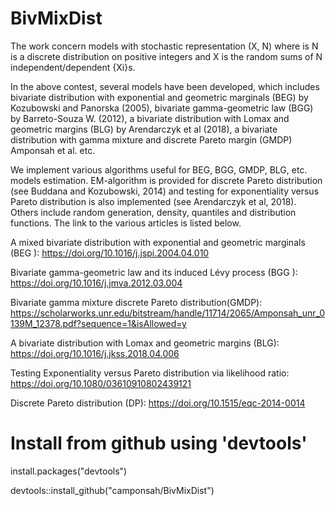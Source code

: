 # BivMixDist
The work concern models with stochastic representation (X, N) where is N is a discrete distribution on positive integers and X is the random sums of N independent/dependent {Xi}s.  

In the above contest, several models have been developed, which includes bivariate distribution with exponential and geometric marginals (BEG) by Kozubowski and Panorska (2005), bivariate gamma-geometric law (BGG) by Barreto-Souza W. (2012), a bivariate distribution with Lomax and geometric margins (BLG) by Arendarczyk et al (2018), a bivariate distribution with gamma mixture and discrete Pareto margin (GMDP) Amponsah et al.  etc.

We implement various algorithms useful for BEG, BGG, GMDP, BLG, etc.  models estimation. EM-algorithm is provided for discrete Pareto distribution (see Buddana and Kozubowski, 2014) and testing for exponentiality versus Pareto distribution is also implemented (see Arendarczyk et al, 2018). Others include random generation, density, quantiles and distribution functions. The link to the various articles is listed below.

A mixed bivariate distribution with exponential and geometric marginals (BEG ): https://doi.org/10.1016/j.jspi.2004.04.010 

Bivariate gamma-geometric law and its induced Lévy process (BGG ): https://doi.org/10.1016/j.jmva.2012.03.004

Bivariate gamma mixture discrete Pareto distribution(GMDP): https://scholarworks.unr.edu/bitstream/handle/11714/2065/Amponsah_unr_0139M_12378.pdf?sequence=1&isAllowed=y 

A bivariate distribution with Lomax and geometric margins (BLG): https://doi.org/10.1016/j.jkss.2018.04.006

Testing Exponentiality versus Pareto distribution via likelihood ratio: https://doi.org/10.1080/03610910802439121 

Discrete Pareto distribution (DP):  https://doi.org/10.1515/eqc-2014-0014

 
# Install from github using 'devtools'
install.packages("devtools")

devtools::install_github("camponsah/BivMixDist")

